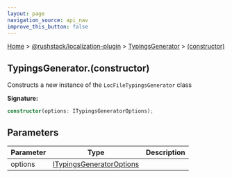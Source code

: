 ```yaml
---
layout: page
navigation_source: api_nav
improve_this_button: false
---
```



[Home](./index.md) &gt; [@rushstack/localization-plugin](./localization-plugin.md) &gt; [TypingsGenerator](./localization-plugin.typingsgenerator.md) &gt; [(constructor)](./localization-plugin.typingsgenerator._constructor_.md)

## TypingsGenerator.(constructor)

Constructs a new instance of the `LocFileTypingsGenerator` class

<b>Signature:</b>

```typescript
constructor(options: ITypingsGeneratorOptions);
```

## Parameters

|  Parameter | Type | Description |
|  --- | --- | --- |
|  options | [ITypingsGeneratorOptions](./localization-plugin.itypingsgeneratoroptions.md) |  |
